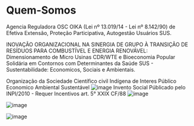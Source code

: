 # Quem-Somos
Agencia Reguladora OSC OIKA (Lei nº 13.019/14 - Lei nº 8.142/90) de Efetiva Extensão, Proteção Participativa, Autogestão Usuários SUS.

INOVAÇÃO ORGANIZACIONAL NA SINERGIA DE GRUPO À TRANSIÇÃO DE RESÍDUOS PARA COMBUSTÍVEL E ENERGIA RENOVÁVEL: Dimensionamento de Micro Usinas CDR/WTE e Bioeconomia Popular Solidária em Contornos com Determinantes da Saúde SUS - Sustentabilidade: Economicos, Sociais e Ambientais.

Organização da Sociedade Científico civil Indígena de Interes Público Economico Ambiental Sustentável 
![image](https://user-images.githubusercontent.com/120027241/206472640-e9be798d-f087-4efb-9534-5ff73cf11636.png)
Invento Social Públicado pelo INPI/2010 - Requer Incentivos art. 5° XXIX CF/88
![image](https://user-images.githubusercontent.com/120027241/206685563-83785cf5-68f6-41c6-a46d-e339451c5d0c.png)
 
![image](https://user-images.githubusercontent.com/120027241/206484432-e2221bfa-f4f9-4150-8473-dbd8c20f3b9b.png)

![image](https://user-images.githubusercontent.com/120027241/206857034-c26d3204-ea19-45f4-9df1-24c0c2e653b8.png)
